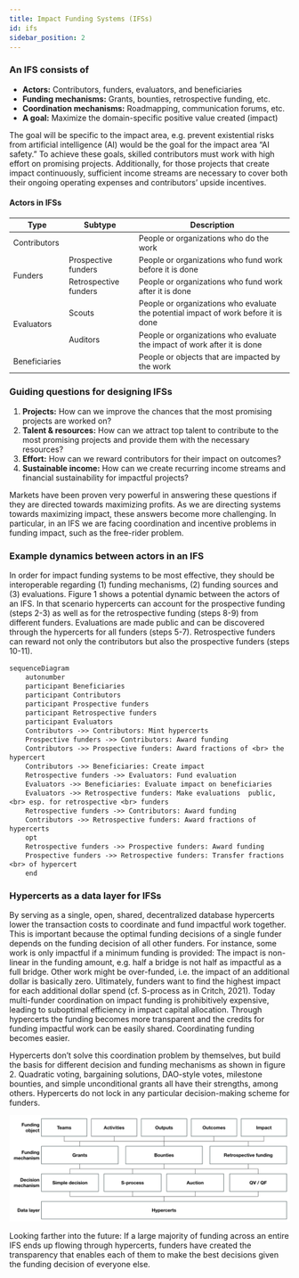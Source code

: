 ```yaml
---
title: Impact Funding Systems (IFSs)
id: ifs
sidebar_position: 2
---
```


### An IFS consists of
- **Actors:** Contributors, funders, evaluators, and beneficiaries
- **Funding mechanisms:** Grants, bounties, retrospective funding, etc.
- **Coordination mechanisms:** Roadmapping, communication forums, etc.
- **A goal:** Maximize the domain-specific positive value created (impact)

The goal will be specific to the impact area, e.g. prevent existential risks from artificial intelligence (AI) would be the goal for the impact area “AI safety.” To achieve these goals, skilled contributors must work with high effort on promising projects. Additionally, for those projects that create impact continuously, sufficient income streams are necessary to cover both their ongoing operating expenses and contributors’ upside incentives.

#### Actors in IFSs
<table class="tg">
<thead>
  <tr>
    <th class="tg-fymr">Type</th>
    <th class="tg-fymr">Subtype</th>
    <th class="tg-fymr">Description</th>
  </tr>
</thead>
<tbody>
  <tr>
    <td class="tg-fymr">Contributors</td>
    <td class="tg-0pky"></td>
    <td class="tg-0pky">People or organizations who do the work</td>
  </tr>
  <tr>
    <td class="tg-fymr" rowspan="2">Funders</td>
    <td class="tg-0pky">Prospective funders</td>
    <td class="tg-0pky">People or organizations who fund work before it is done</td>
  </tr>
  <tr>
    <td class="tg-0pky">Retrospective funders</td>
    <td class="tg-0pky">People or organizations who fund work after it is done</td>
  </tr>
  <tr>
    <td class="tg-fymr" rowspan="2">Evaluators</td>
    <td class="tg-0pky">Scouts</td>
    <td class="tg-0pky">People or organizations who evaluate the potential impact of work before it is done</td>
  </tr>
  <tr>
    <td class="tg-0pky">Auditors</td>
    <td class="tg-0pky">People or organizations who evaluate the impact of work after it is done</td>
  </tr>
  <tr>
    <td class="tg-fymr">Beneficiaries</td>
    <td class="tg-0pky"></td>
    <td class="tg-0pky">People or objects that are impacted by the work</td>
  </tr>
</tbody>
</table>

### Guiding questions for designing IFSs
1. **Projects:** How can we improve the chances that the most promising projects are worked on?
2. **Talent & resources:** How can we attract top talent to contribute to the most promising projects and provide them with the necessary resources?
3. **Effort:** How can we reward contributors for their impact on outcomes?
4. **Sustainable income:** How can we create recurring income streams and financial sustainability for impactful projects?

Markets have been proven very powerful in answering these questions if they are directed towards maximizing profits. As we are directing systems towards maximizing impact, these answers become more challenging. In particular, in an IFS we are facing coordination and incentive problems in funding impact, such as the free-rider problem.

### Example dynamics between actors in an IFS
In order for impact funding systems to be most effective, they should be interoperable regarding (1) funding mechanisms, (2) funding sources and (3) evaluations. Figure 1 shows a potential dynamic between the actors of an IFS. In that scenario hypercerts can account for the prospective funding (steps 2-3) as well as for the retrospective funding (steps 8-9) from different funders. Evaluations are made public and can be discovered through the hypercerts for all funders (steps 5-7). Retrospective funders can reward not only the contributors but also the prospective funders (steps 10-11).

```mermaid
sequenceDiagram
    autonumber
    participant Beneficiaries
    participant Contributors
    participant Prospective funders
    participant Retrospective funders
    participant Evaluators
    Contributors ->> Contributors: Mint hypercerts
    Prospective funders ->> Contributors: Award funding
    Contributors ->> Prospective funders: Award fractions of <br> the hypercert
    Contributors ->> Beneficiaries: Create impact
    Retrospective funders ->> Evaluators: Fund evaluation
    Evaluators ->> Beneficiaries: Evaluate impact on beneficiaries
    Evaluators ->> Retrospective funders: Make evaluations  public,<br> esp. for retrospective <br> funders
    Retrospective funders ->> Contributors: Award funding
    Contributors ->> Retrospective funders: Award fractions of hypercerts
    opt
    Retrospective funders ->> Prospective funders: Award funding
    Prospective funders ->> Retrospective funders: Transfer fractions <br> of hypercert
    end
```

### Hypercerts as a data layer for IFSs
By serving as a single, open, shared, decentralized database hypercerts lower the transaction costs to coordinate and fund impactful work together. This is important because the optimal funding decisions of a single funder depends on the funding decision of all other funders. For instance, some work is only impactful if a minimum funding is provided: The impact is non-linear in the funding amount, e.g. half a bridge is not half as impactful as a full bridge. Other work might be over-funded, i.e. the impact of an additional dollar is basically zero. Ultimately, funders want to find the highest impact for each additional dollar spend (cf. S-process as in Critch, 2021). Today multi-funder coordination on impact funding is prohibitively expensive, leading to suboptimal efficiency in impact capital allocation.  Through hypercerts the funding becomes more transparent and the credits for funding impactful work can be easily shared. Coordinating funding becomes easier.

Hypercerts don’t solve this coordination problem by themselves, but build the basis for different decision and funding mechanisms as shown in figure 2. Quadratic voting, bargaining solutions, DAO-style votes, milestone bounties, and simple unconditional grants all have their strengths, among others. Hypercerts do not lock in any particular decision-making scheme for funders.

![Hypercerts as a data layer for an IFS](../../static/img/hypercert_data_layer.png)

Looking farther into the future: If a large majority of funding across an entire IFS ends up flowing through hypercerts, funders have created the transparency that enables each of them to make the best decisions given the funding decision of everyone else.
